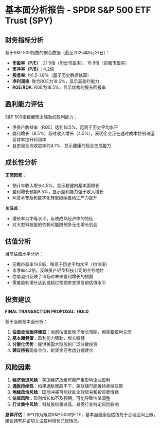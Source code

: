 # 基本面分析报告 - SPDR S&P 500 ETF Trust (SPY)

## 财务指标分析

基于S&P 500指数的聚合数据（截至2025年8月31日）：

- **市盈率（P/E）**: 21.5倍（历史市盈率），19.8倍（前瞻市盈率）
- **市净率（P/B）**: 4.2倍
- **股息率**: 约1.5-1.8%（基于历史数据估算）
- **净利润率**: 聚合ROE为18.5%，显示高盈利能力
- **ROE/ROA**: ROE为18.5%，显示优秀的股东回报率

## 盈利能力评估

S&P 500指数展现出强劲的盈利能力：
- 净资产收益率（ROE）达到18.5%，远高于历史平均水平
- 盈利增长（8.5%）超过收入增长（4.5%），表明企业正在通过成本控制和运营效率提升利润率
- 自由现金流收益率约4.1%，显示健康的现金生成能力

## 成长性分析

**正面因素**：
- 预计年收入增长4.5%，显示稳健的基本面增长
- 盈利增长预期8.5%，显示盈利能力强于收入增长
- AI技术普及和数字化转型继续推动生产力提升

**关注点**：
- 增长率为中等水平，反映成熟经济体的特征
- 对大型科技股的依赖可能限制多元化增长机会

## 估值分析

当前估值水平分析：
- 前瞻市盈率19.8倍，略高于历史平均水平（约16倍）
- 市净率4.2倍，反映资产轻型科技公司的主导地位
- 估值溢价反映了市场对未来盈利增长的预期
- 需要盈利增长达到或超过预期来支撑当前估值水平

## 投资建议

**FINAL TRANSACTION PROPOSAL: HOLD**

基于当前基本面分析：
1. **估值合理但非便宜**：当前估值反映了增长预期，但需要盈利兑现
2. **基本面健康**：盈利能力强劲，增长稳健
3. **分散化优势**：提供美国大型股的广泛分散投资
4. **建议持有**现有仓位，新资金可考虑分批建仓

## 风险因素

1. **经济衰退风险**：美国经济放缓可能严重影响企业盈利
2. **通胀持续性**：如果通胀居高不下，美联储可能维持紧缩政策
3. **地缘政治风险**：国际冲突可能扰乱全球贸易和投资者情绪
4. **估值风险**：盈利增长如不及预期，可能导致估值调整
5. **行业集中风险**：科技股权重过高，易受行业特定风险影响

**总体评估**：SPY作为跟踪S&P 500的ETF，基本面健康但估值处于合理区间上限，建议持有并密切关注盈利增长兑现情况。